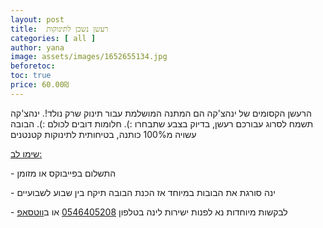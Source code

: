 ```yaml
---
layout: post
title:  רעשן נשכן לתינוקות
categories: [ all ]
author: yana
image: assets/images/1652655134.jpg
beforetoc: 
toc: true
price: 60.00₪
---
```

הרעשן הקסומים של ינהצ'קה הם המתנה המושלמת עבור תינוק שרק נולד!. ינהצ'קה תשמח לסרוג עבורכם רעשן, בדיוק בצבע שתבחרו :). חלומות דובים לכולם :). הבובה עשויה מ100% כותנה, בטיחותית לתינוקות קטנטנים

<p><u>שימו לב:</u></p>
<p>- התשלום בפייבוקס או מזומן</p>
<p>- ינה סורגת את הבובות במיוחד אז הכנת הבובה תיקח בין שבוע לשבועיים<br></p>
<p>- לבקשות מיוחדות נא לפנות ישירות לינה בטלפון <a href="tel:0546405208" target="_blank">0546405208</a> או ב<a href="https://wa.me/972546405208?text=שלום, בקשר לרעשן נשכן לתינוקות נראה מעניין מאוד" target="_blank">ווטסאפ</a></p>
